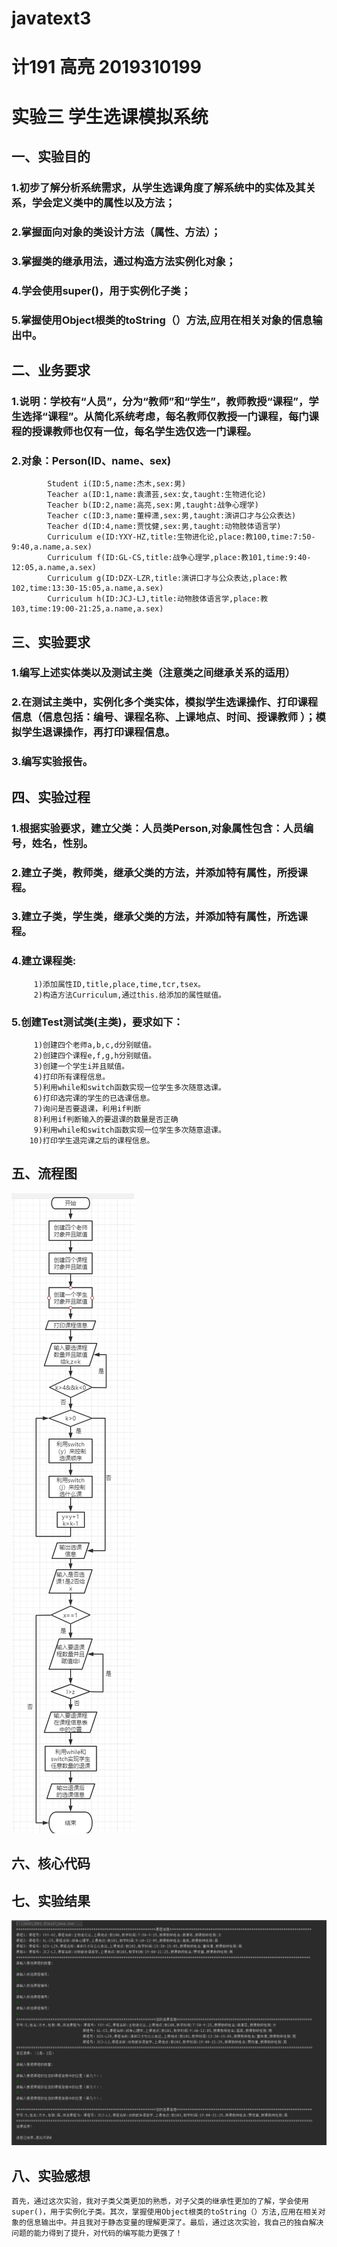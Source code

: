 # javatext3
# 计191 高亮 2019310199
# 实验三 学生选课模拟系统

## 一、实验目的
### 1.初步了解分析系统需求，从学生选课角度了解系统中的实体及其关系，学会定义类中的属性以及方法；
### 2.掌握面向对象的类设计方法（属性、方法）；
### 3.掌握类的继承用法，通过构造方法实例化对象；
### 4.学会使用super()，用于实例化子类；
### 5.掌握使用Object根类的toString（）方法,应用在相关对象的信息输出中。
## 二、业务要求
### 1.说明：学校有“人员”，分为“教师”和“学生”，教师教授“课程”，学生选择“课程”。从简化系统考虑，每名教师仅教授一门课程，每门课程的授课教师也仅有一位，每名学生选仅选一门课程。
### 2.对象：Person(ID、name、sex)
            Student i(ID:5,name:杰木,sex:男)
            Teacher a(ID:1,name:袁潇芸,sex:女,taught:生物进化论)
            Teacher b(ID:2,name:高亮,sex:男,taught:战争心理学)
            Teacher c(ID:3,name:董梓潇,sex:男,taught:演讲口才与公众表达)
            Teacher d(ID:4,name:贾忱健,sex:男,taught:动物肢体语言学)
            Curriculum e(ID:YXY-HZ,title:生物进化论,place:教100,time:7:50-9:40,a.name,a.sex)
            Curriculum f(ID:GL-CS,title:战争心理学,place:教101,time:9:40-12:05,a.name,a.sex)
            Curriculum g(ID:DZX-LZR,title:演讲口才与公众表达,place:教102,time:13:30-15:05,a.name,a.sex)
            Curriculum h(ID:JCJ-LJ,title:动物肢体语言学,place:教103,time:19:00-21:25,a.name,a.sex)
## 三、实验要求
### 1.编写上述实体类以及测试主类（注意类之间继承关系的适用）
### 2.在测试主类中，实例化多个类实体，模拟学生选课操作、打印课程信息（信息包括：编号、课程名称、上课地点、时间、授课教师 ）；模拟学生退课操作，再打印课程信息。
### 3.编写实验报告。
## 四、实验过程
### 1.根据实验要求，建立父类：人员类Person,对象属性包含：人员编号，姓名，性别。
### 2.建立子类，教师类，继承父类的方法，并添加特有属性，所授课程。
### 3.建立子类，学生类，继承父类的方法，并添加特有属性，所选课程。
### 4.建立课程类:
         1)添加属性ID,title,place,time,tcr,tsex。
         2)构造方法Curriculum,通过this.给添加的属性赋值。
### 5.创建Test测试类(主类)，要求如下：
         1)创建四个老师a,b,c,d分别赋值。
         2)创建四个课程e,f,g,h分别赋值。
         3)创建一个学生i并且赋值。
         4)打印所有课程信息。
         5)利用while和switch函数实现一位学生多次随意选课。
         6)打印选完课的学生的已选课信息。
         7)询问是否要退课，利用if判断
         8)利用if判断输入的要退课的数量是否正确
         9)利用while和switch函数实现一位学生多次随意退课。
        10)打印学生退完课之后的课程信息。
## 五、流程图
![实验运行截图](https://github.com/1810834412/javatext3/blob/main/%E6%B5%81%E7%A8%8B%E5%9B%BE.png)
## 六、核心代码
## 七、实验结果
![实验运行截图](https://github.com/1810834412/javatext3/blob/main/%E5%AE%9E%E9%AA%8C%E7%BB%93%E6%9E%9C.png)
## 八、实验感想
    首先，通过这次实验，我对子类父类更加的熟悉，对子父类的继承性更加的了解，学会使用super()，用于实例化子类。其次，掌握使用Object根类的toString（）方法,应用在相关对象的信息输出中。并且我对于静态变量的理解更深了。最后，通过这次实验，我自己的独自解决问题的能力得到了提升，对代码的编写能力更强了！
